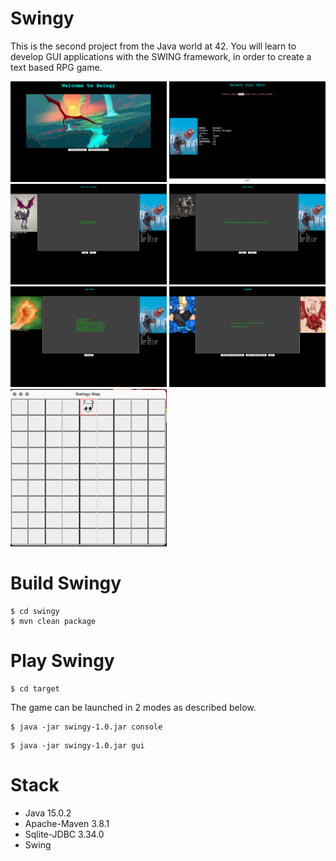 # Swingy

This is the second project from the Java world at 42. You will learn to develop GUI applications with the SWING framework, in order to create a text based RPG game.

<p float="left">
<img src="menu.png" alt="drawing" width="250"/>
<img src="select.png" alt="profil" width="250"/>
<img src="fight.png" alt="projects" width="250"/>
<img src="accessories.png" alt="skills" width="250"/>
<img src="victory.png" alt="drawing" width="250"/>
<img src="winner.png" alt="drawing" width="250"/>
<img src="map.png" alt="drawing" width="250"/>
</p>

# Build Swingy

```
$ cd swingy
$ mvn clean package
```

# Play Swingy

```
$ cd target
```

The game can be launched in 2 modes as described below.

```
$ java -jar swingy-1.0.jar console
```

```
$ java -jar swingy-1.0.jar gui
```

# Stack
* Java 15.0.2
* Apache-Maven 3.8.1
* Sqlite-JDBC 3.34.0
* Swing